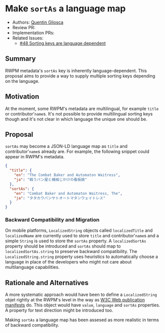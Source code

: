 # Make `sortAs` a language map

* Authors: [Quentin Gliosca](https://github.com/qnga)
* Review PR:
* Implementation PRs:
* Related Issues:
    * [#48 Sorting keys are language dependent](https://github.com/readium/webpub-manifest/issues/48)


## Summary

RWPM metadata's `sortAs` key is inherently language-dependent. This proposal aims to provide a way to supply multiple sorting keys depending on the language.

## Motivation

At the moment, some RWPM's metadata are multilingual, for example `title` or contributor'`name`s. It's not possible to provide multilingual sorting keys though and it's not clear in which language the unique one should be.


## Proposal

`sortAs` may become a JSON-LD language map as `title` and contributor'`name`s already are. For example, the following snippet could appear in RWPM's metadata.

```json
{
  "title": {
    "en": "The Combat Baker and Automaton Waitress",
    "ja": "戦うパン屋と機械じかけの看板娘"
  },
  "sortAs": {
    "en": "Combat Baker and Automaton Waitress, The",
    "ja": "タタカウパンヤトオートマタンウェイトレス"
  }
}
```

### Backward Compatibility and Migration

On mobile platforms, `LocalizedString` objects called `localizedTitle` and `localizedName` are currently used to store `title` and contributor'`name`s and a simple `String` is used to store the `sortAs` property. A `localizedSortAs` property should be introduced and `sortAs` should map to `localizedSortAs.string` to preserve backward compatibility. The `LocalizedString.string` property uses heuristics to automatically choose a language in place of the developers who might not care about multilanguage capabilities.


## Rationale and Alternatives

A more systematic approach would have been to define a `LocalizedString` objet rightly at the RWPM's level in the way as [W3C Web publication manifests](https://www.w3.org/TR/2020/CR-pub-manifest-20200128/#value-localizable-string) do. This object would have `value`, `language` and `sortAs` properties. A property for text direction might be introduced too.

Making `sortAs` a language map has been assesed as more realistic in terms of backward compatibility.